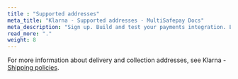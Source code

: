 ```yaml
---
title : "Supported addresses"
meta_title: "Klarna - Supported addresses - MultiSafepay Docs"
meta_description: "Sign up. Build and test your payments integration. Explore our products and services. Use our API Reference, SDKs, and wrappers. Get support."
read_more: "."
weight: 8
---
```


For more information about delivery and collection addresses, see Klarna - [Shipping policies](https://www.klarna.com/international/shipping-policies/).